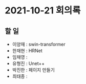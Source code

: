 # 2021-10-21 회의록

## 할 일

- 이양재 : swin-transformer
- 한재현 : HRNet
- 임채영 :
- 유형진 : Unet++
- 박진한 : 페이지 만들기
- 최태종 :

